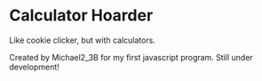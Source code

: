 # Calculator Hoarder
Like cookie clicker, but with calculators.

Created by Michael2_3B for my first javascript program.
Still under development!